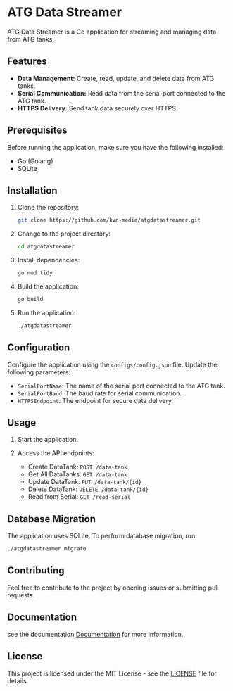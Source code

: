 # ATG Data Streamer

ATG Data Streamer is a Go application for streaming and managing data from ATG tanks.

## Features

- **Data Management:** Create, read, update, and delete data from ATG tanks.
- **Serial Communication:** Read data from the serial port connected to the ATG tank.
- **HTTPS Delivery:** Send tank data securely over HTTPS.

## Prerequisites

Before running the application, make sure you have the following installed:

- Go (Golang)
- SQLite

## Installation

1. Clone the repository:

   ```bash
   git clone https://github.com/kvn-media/atgdatastreamer.git
   ```

2. Change to the project directory:

   ```bash
   cd atgdatastreamer
   ```

3. Install dependencies:

   ```bash
   go mod tidy
   ```

4. Build the application:

   ```bash
   go build
   ```

5. Run the application:

   ```bash
   ./atgdatastreamer
   ```

## Configuration

Configure the application using the `configs/config.json` file. Update the following parameters:

- `SerialPortName`: The name of the serial port connected to the ATG tank.
- `SerialPortBaud`: The baud rate for serial communication.
- `HTTPSEndpoint`: The endpoint for secure data delivery.

## Usage

1. Start the application.

2. Access the API endpoints:

   - Create DataTank: `POST /data-tank`
   - Get All DataTanks: `GET /data-tank`
   - Update DataTank: `PUT /data-tank/{id}`
   - Delete DataTank: `DELETE /data-tank/{id}`
   - Read from Serial: `GET /read-serial`

## Database Migration

The application uses SQLite. To perform database migration, run:

```bash
./atgdatastreamer migrate
```

## Contributing

Feel free to contribute to the project by opening issues or submitting pull requests.

## Documentation

see the documentation [Documentation](Documentation.md) for more information.

## License

This project is licensed under the MIT License - see the [LICENSE](license) file for details.
